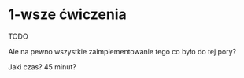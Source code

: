 # 1-wsze ćwiczenia

TODO

Ale na pewno wszystkie zaimplementowanie tego co było do tej pory?

Jaki czas? 45 minut?